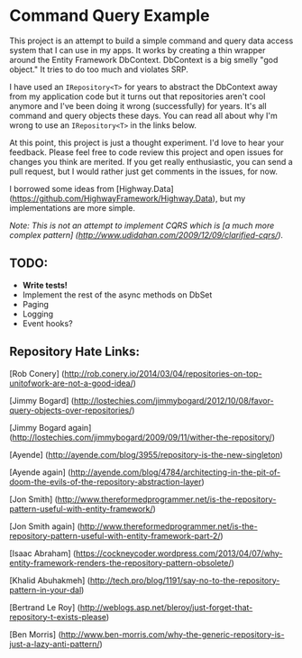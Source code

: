 # Command Query Example

This project is an attempt to build a simple command and query data access system that I can use in my apps.
It works by creating a thin wrapper around the Entity
Framework DbContext. DbContext is a big smelly "god object." It tries to do too
much and violates SRP.

I have used an `IRepository<T>` for years to abstract the DbContext away from my
application code but it turns out that repositories aren't cool anymore and I've
been doing it wrong (successfully) for years. It's all
command and query objects these days. You can read all about why I'm wrong to use an
`IRepository<T>` in the links below.

At this point, this project is just a thought experiment. I'd love to hear your
feedback. Please feel free to code review this project and open issues for
changes you think are merited. If you get really enthusiastic, you can send a
pull request, but I would rather just get comments in the issues, for now.

I borrowed some ideas from [Highway.Data] (https://github.com/HighwayFramework/Highway.Data), but my implementations are more
simple.

*Note: This is not an attempt to implement CQRS which is [a much more complex pattern] (http://www.udidahan.com/2009/12/09/clarified-cqrs/).*

## TODO:
- **Write tests!**
- Implement the rest of the async methods on DbSet
- Paging
- Logging
- Event hooks?

## Repository Hate Links:

[Rob Conery] (http://rob.conery.io/2014/03/04/repositories-on-top-unitofwork-are-not-a-good-idea/)

[Jimmy Bogard] (http://lostechies.com/jimmybogard/2012/10/08/favor-query-objects-over-repositories/)

[Jimmy Bogard again] (http://lostechies.com/jimmybogard/2009/09/11/wither-the-repository/)

[Ayende] (http://ayende.com/blog/3955/repository-is-the-new-singleton)

[Ayende again] (http://ayende.com/blog/4784/architecting-in-the-pit-of-doom-the-evils-of-the-repository-abstraction-layer)

[Jon Smith] (http://www.thereformedprogrammer.net/is-the-repository-pattern-useful-with-entity-framework/)

[Jon Smith again] (http://www.thereformedprogrammer.net/is-the-repository-pattern-useful-with-entity-framework-part-2/)

[Isaac Abraham] (https://cockneycoder.wordpress.com/2013/04/07/why-entity-framework-renders-the-repository-pattern-obsolete/)

[Khalid Abuhakmeh] (http://tech.pro/blog/1191/say-no-to-the-repository-pattern-in-your-dal)

[Bertrand Le Roy] (http://weblogs.asp.net/bleroy/just-forget-that-repository-t-exists-please)

[Ben Morris] (http://www.ben-morris.com/why-the-generic-repository-is-just-a-lazy-anti-pattern/)
